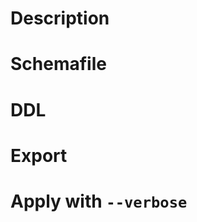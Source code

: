 # Description

<!--
Please write the following:

* Commands and arguments when executing Ridgepole
* What wasn't as expected?
* Middleware versions
  * Ridgepole
  * Ruby
  * Rails/Active Record
  * MySQL/PostgreSQL
-->

# Schemafile

<!--
The content of the Schemafile you are trying to apply.
-->

# DDL

<!--
DDL for the schema you are trying to change.
(Using mysqldump/pg_dump, etc.)
-->

# Export

<!--
Output of `ridgepole --export`.
-->

# Apply with `--verbose`

<!--
Output of `ridgepole --apply --verbose`.
-->
